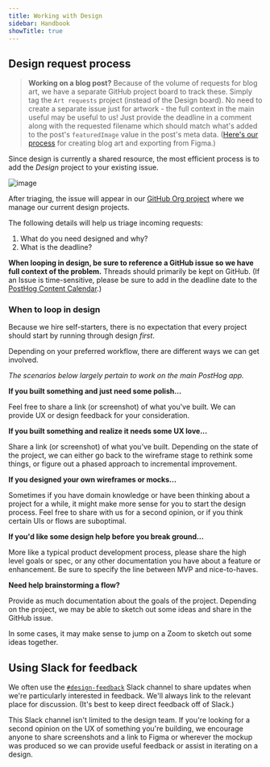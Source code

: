 ```yaml
---
title: Working with Design
sidebar: Handbook
showTitle: true
---
```


## Design request process

> **Working on a blog post?** Because of the volume of requests for blog art, we have a separate GitHub project board to track these. Simply tag the `Art requests` project (instead of the Design board). No need to create a separate issue just for artwork - the full context in the main useful may be useful to us! Just provide the deadline in a comment along with the requested filename which should match what's added to the post's `featuredImage` value in the post's meta data. ([Here's our process](/handbook/growth/marketing/exporting-blog-post-image) for creating blog art and exporting from Figma.)

Since design is currently a shared resource, the most efficient process is to add the _Design_ project to your existing issue.

![image](https://user-images.githubusercontent.com/154479/114764251-b759b500-9d31-11eb-9767-c9fd9aad25b2.png)

After triaging, the issue will appear in our [GitHub Org project](https://github.com/orgs/PostHog/projects/3) where we manage our current design projects.

The following details will help us triage incoming requests:

1. What do you need designed and why?
1. What is the deadline?

**When looping in design, be sure to reference a GitHub issue so we have full context of the problem.** Threads should primarily be kept on GitHub. (If an Issue is time-sensitive, please be sure to add in the deadline date to the [PostHog Content Calendar](https://docs.google.com/spreadsheets/d/1-6QYxi46d5y88BQ8vdGWmgrFZBbCMs1CAIc5JGLuf4Y/edit#gid=482712771).)

### When to loop in design

Because we hire self-starters, there is no expectation that every project should start by running through design _first_.

Depending on your preferred workflow, there are different ways we can get involved.

_The scenarios below largely pertain to work on the main PostHog app._

**If you built something and just need some polish...**

Feel free to share a link (or screenshot) of what you've built. We can provide UX or design feedback for your consideration.

**If you built something and realize it needs some UX love...**

Share a link (or screenshot) of what you've built. Depending on the state of the project, we can either go back to the wireframe stage to rethink some things, or figure out a phased approach to incremental improvement.

**If you designed your own wireframes or mocks...**

Sometimes if you have domain knowledge or have been thinking about a project for a while, it might make more sense for you to start the design process. Feel free to share with us for a second opinion, or if you think certain UIs or flows are suboptimal.

**If you'd like some design help before you break ground...**

More like a typical product development process, please share the high level goals or spec, or any other documentation you have about a feature or enhancement. Be sure to specify the line between MVP and nice-to-haves.

**Need help brainstorming a flow?**

Provide as much documentation about the goals of the project. Depending on the project, we may be able to sketch out some ideas and share in the GitHub issue.

In some cases, it may make sense to jump on a Zoom to sketch out some ideas together.

## Using Slack for feedback

We often use the [`#design-feedback`](https://posthog.slack.com/messages/design-feedback) Slack channel to share updates when we're particularly interested in feedback. We'll always link to the relevant place for discussion. (It's best to keep direct feedback off of Slack.)

This Slack channel isn't limited to the design team. If you're looking for a second opinion on the UX of something you're building, we encourage anyone to share screenshots and a link to Figma or wherever the mockup was produced so we can provide useful feedback or assist in iterating on a design.
